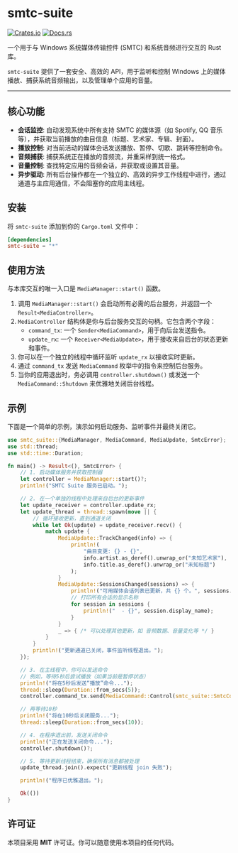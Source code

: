 # smtc-suite

[![Crates.io](https://img.shields.io/crates/v/smtc-suite.svg)](https://crates.io/crates/smtc-suite)
[![Docs.rs](https://docs.rs/smtc-suite/badge.svg)](https://docs.rs/smtc-suite)

一个用于与 Windows 系统媒体传输控件 (SMTC) 和系统音频进行交互的 Rust 库。

`smtc-suite` 提供了一套安全、高效的 API，用于监听和控制 Windows 上的媒体播放、捕获系统音频输出，以及管理单个应用的音量。

---

## 核心功能

* **会话监控**: 自动发现系统中所有支持 SMTC 的媒体源（如 Spotify, QQ 音乐等），并获取当前播放的曲目信息（标题、艺术家、专辑、封面）。
* **播放控制**: 对当前活动的媒体会话发送播放、暂停、切歌、跳转等控制命令。
* **音频捕获**: 捕获系统正在播放的音频流，并重采样到统一格式。
* **音量控制**: 查找特定应用的音频会话，并获取或设置其音量。
* **异步驱动**: 所有后台操作都在一个独立的、高效的异步工作线程中进行，通过通道与主应用通信，不会阻塞你的应用主线程。

## 安装

将 `smtc-suite` 添加到你的 `Cargo.toml` 文件中：

```toml
[dependencies]
smtc-suite = "*"
```

## 使用方法

与本库交互的唯一入口是 `MediaManager::start()` 函数。

1.  调用 `MediaManager::start()` 会启动所有必需的后台服务，并返回一个 `Result<MediaController>`。
2.  `MediaController` 结构体是你与后台服务交互的句柄。它包含两个字段：
    * `command_tx`: 一个 `Sender<MediaCommand>`，用于向后台发送指令。
    * `update_rx`: 一个 `Receiver<MediaUpdate>`，用于接收来自后台的状态更新和事件。
3.  你可以在一个独立的线程中循环监听 `update_rx` 以接收实时更新。
4.  通过 `command_tx` 发送 `MediaCommand` 枚举中的指令来控制后台服务。
5.  当你的应用退出时，务必调用 `controller.shutdown()` 或发送一个 `MediaCommand::Shutdown` 来优雅地关闭后台线程。

## 示例

下面是一个简单的示例，演示如何启动服务、监听事件并最终关闭它。

```rust
use smtc_suite::{MediaManager, MediaCommand, MediaUpdate, SmtcError};
use std::thread;
use std::time::Duration;

fn main() -> Result<(), SmtcError> {
    // 1. 启动媒体服务并获取控制器
    let controller = MediaManager::start()?;
    println!("SMTC Suite 服务已启动。");

    // 2. 在一个单独的线程中处理来自后台的更新事件
    let update_receiver = controller.update_rx;
    let update_thread = thread::spawn(move || {
        // 循环接收更新，直到通道关闭
        while let Ok(update) = update_receiver.recv() {
            match update {
                MediaUpdate::TrackChanged(info) => {
                    println!(
                        "曲目变更: {} - {}",
                        info.artist.as_deref().unwrap_or("未知艺术家"),
                        info.title.as_deref().unwrap_or("未知标题")
                    );
                }
                MediaUpdate::SessionsChanged(sessions) => {
                    println!("可用媒体会话列表已更新，共 {} 个。", sessions.len());
                    // 打印所有会话的显示名称
                    for session in sessions {
                        println!("  - {}", session.display_name);
                    }
                }
                _ => { /* 可以处理其他更新，如 音频数据、音量变化等 */ }
            }
        }
        println!("更新通道已关闭，事件监听线程退出。");
    });

    // 3. 在主线程中，你可以发送命令
    // 例如，等待5秒后尝试播放（如果当前是暂停状态）
    println!("将在5秒后发送“播放”命令...");
    thread::sleep(Duration::from_secs(5));
    controller.command_tx.send(MediaCommand::Control(smtc_suite::SmtcControlCommand::Play))?;

    // 再等待10秒
    println!("将在10秒后关闭服务...");
    thread::sleep(Duration::from_secs(10));

    // 4. 在程序退出前，发送关闭命令
    println!("正在发送关闭命令...");
    controller.shutdown()?;

    // 5. 等待更新线程结束，确保所有消息都被处理
    update_thread.join().expect("更新线程 join 失败");

    println!("程序已优雅退出。");

    Ok(())
}
```

## 许可证

本项目采用 **MIT** 许可证。你可以随意使用本项目的任何代码。